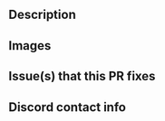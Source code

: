 <!--- Provide a general summary of your changes in the Title above -->

## Description
<!--- Describe your changes in detail -->

## Images
<!-- Please provide with relevant GIFs or images to make it easier for reviewers to accept your PR quicker.-->
<!-- If it doesn't apply, feel free to remove this section. -->

## Issue(s) that this PR fixes
<!-- Format: "Fixes #2345, fixes #4523, fixes #2222." -->
<!-- If it doesn't apply, feel free to remove this section. -->

## **Discord contact info**
<!--- formatted as name#numbers, e.g. Lunos#4026 -->
<!--- Contributors must join https://discord.gg/6CzjAG6GZk -->
